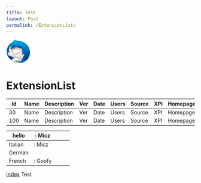 ```yaml
---
title: Test
layout: Post
permalink: /ExtensionList/
---
```

![Thunderbird icon](./images/Thunderbird-icon.png)

# ExtensionList



| Id | Name | Description | Ver | Date | Users | Source | XPI | Homepage |
| --- | --- | --- | --- | --- | --- | --- | --- | --- |
| 30 | Name | Description | Ver | Date | Users | Source | XPI | Homepage |
| 100 | Name | Description | Ver | Date | Users | Source | XPI | Homepage |


| hello   	| : Micz  	|   	|   	|   	|
|---------	|---------	|---	|---	|---	|
| Italian 	| : Micz  	|   	|   	|   	|
| German  	|         	|   	|   	|   	|
| French  	| : Goofy 	|   	|   	|   	|




[index](./index.html)
Test
